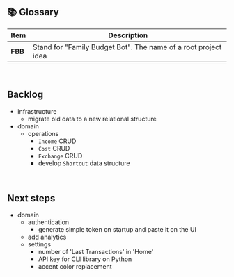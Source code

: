 ## 📚 Glossary

| Item    | Description                                                    |
| ------- | -------------------------------------------------------------- |
| **FBB** | Stand for "Family Budget Bot". The name of a root project idea |

<br>

## Backlog

- infrastructure
  - migrate old data to a new relational structure
- domain
  - operations
    - `Income` CRUD
    - `Cost` CRUD
    - `Exchange` CRUD
    - develop `Shortcut` data structure

<br>

## Next steps

- domain
  - authentication
    - generate simple token on startup and paste it on the UI
  - add analytics
  - settings
    - number of 'Last Transactions' in 'Home'
    - API key for CLI library on Python
    - accent color replacement
